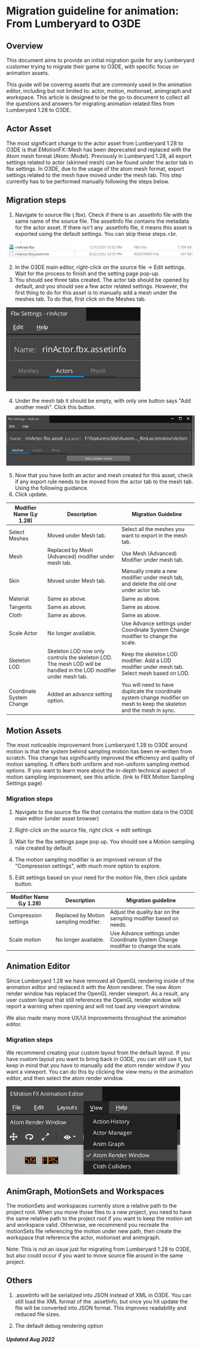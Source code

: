 # Migration guideline for animation: From Lumberyard to O3DE

## Overview

This document aims to provide an initial migration guide for any Lumberyard customer trying to migrate their game to O3DE, with specific focus on animation assets.

This guide will be covering assets that are commonly used in the animation editor, including but not limited to: actor, motion, motionset, animgraph and workspace. This article is designed to be the go-to document to collect all the questions and answers for migrating animation related files from Lumberyard 1.28 to O3DE.

## Actor Asset

The most significant change to the actor asset from Lumberyard 1.28 to O3DE is that EMotionFX::Mesh has been deprecated and replaced with the Atom mesh format (Atom::Model). Previously in Lumberyard 1.28, all export settings related to actor (skinned mesh) can be found under the actor tab in fbx settings. In O3DE, due to the usage of the atom mesh format, export settings related to the mesh have moved under the mesh tab. This step currently has to be performed manually following the steps below.

## Migration steps

1. Navigate to source file (.fbx). Check if there is an .assetInfo file with the same name of the source file. The assetInfo file contains the metadata for the actor asset. If there isn't any .assetInfo file, it means this asset is exported using the default settings. You can skip these steps.<br.

![Migration 1](./Images/Migration-1.png)

2. In the O3DE main editor, right-click on the source file → Edit settings. Wait for the process to finish and the setting page pop-up.
3. You should see three tabs created. The actor tab should be opened by default, and you should see a few actor related settings. However, the first thing to do for this asset is to manually add a mesh under the meshes tab. To do that, first click on the Meshes tab.<br>

![Migration 3](./Images/Migration-3.png)

4. Under the mesh tab it should be empty, with only one button says "Add another mesh". Click this button.<br>

![Migration 4](./Images/Migration-4.png)

5. Now that you have both an actor and mesh created for this asset, check if any export rule needs to be moved from the actor tab to the mesh tab. Using the following guidance.
6. Click update.

| Modifier Name (Ly 1.28) | Description | Migration Guideline |
| ------------ | ------------ | ------------ |
| Select Meshes | Moved under Mesh tab. | Select all the meshes you want to export in the mesh tab. |
| Mesh | Replaced by Mesh (Advanced) modifier under mesh tab. | Use Mesh (Advanced) Modifier under mesh tab. |
| Skin | Moved under Mesh tab. | Manually create a new modifier under mesh tab, and delete the old one under actor tab. |
| Material | Same as above. | Same as above. |
| Tangents | Same as above. | Same as above. |
| Cloth | Same as above. | Same as above. |
| Scale Actor | No longer available.  | Use Advance settings under Coordinate System Change modifier to change the scale. |
| Skeleton LOD | Skeleton LOD now only controls the skeleton LOD. The mesh LOD will be handled in the LOD modifier under mesh tab. | Keep the skeleton LOD modifier. Add a LOD modifier under mesh tab. Select mesh based on LOD. |
| Coordinate System Change | Added an advance setting option. | You will need to have duplicate the coordinate system change modifier on mesh to keep the skeleton and the mesh in sync. |

## Motion Assets

The most noticeable improvement from Lumberyard 1.28 to O3DE around motion is that the system behind sampling motion has been re-written from scratch. This change has significantly improved the efficiency and quality of motion sampling. It offers both uniform and non-uniform sampling method options. If you want to learn more about the in-depth technical aspect of motion sampling improvement, see this article. (link to FBX Motion Sampling Settings page)

### Migration steps

1. Navigate to the source fbx file that contains the motion data in the O3DE main editor (under asset browser)

2. Right-click on the source file, right click → edit settings

3. Wait for the fbx settings page pop up. You should see a Motion sampling rule created by default.

4. The motion sampling modifier is an improved version of the "Compression settings", with much more option to explore.

5. Edit settings based on your need for the motion file, then click update button.

| Modifier Name (Ly 1.28) | Description | Migration guideline |
| ------------ | ------------ | ------------ |
| Compression settings | Replaced by Motion sampling modifier. | Adjust the quality bar on the sampling modifier based on needs. |
| Scale motion | No longer available. | Use Advance settings under Coordinate System Change modifier to change the scale. |

## Animation Editor

Since Lumberyard 1.28 we have removed all OpenGL rendering inside of the animation editor and replaced it with the Atom renderer. The new Atom render window has replaced the OpenGL render viewport. As a result, any user custom layout that still references the OpenGL render window will report a warning when opening and will not load any viewport window.

We also made many more UX/UI improvements throughout the animation editor.

### Migration steps

We recommend creating your custom layout from the default layout. If you have custom layout you want to bring back in O3DE, you can still use it, but keep in mind that you have to manually add the atom render window if you want a viewport. You can do this by clicking the view menu in the animation editor, and then select the atom render window.

![Migration Steps](./Images/Migration-Steps.png)

## AnimGraph, MotionSets and Workspaces

The motionSets and workspaces currently store a relative path to the project root. When you move those files to a new project, you need to have the same relative path to the project root if you want to keep the motion set and workspace valid. Otherwise, we recommend you recreate the motionSets file referencing the motion under new path, then create the workspace that reference the actor, motionset and animgraph.

Note: This is not an issue just for migrating from Lumberyard 1.28 to O3DE, but also could occur if you want to move source file around in the same project.

## Others

1.  .assetInfo will be serialized into JSON instead of XML in O3DE. You can still load the XML format of the .assetInfo, but once you hit update the file will be converted into JSON format. This improves readability and reduced file sizes.

2. The default debug rendering option 



##### Updated Aug 2022